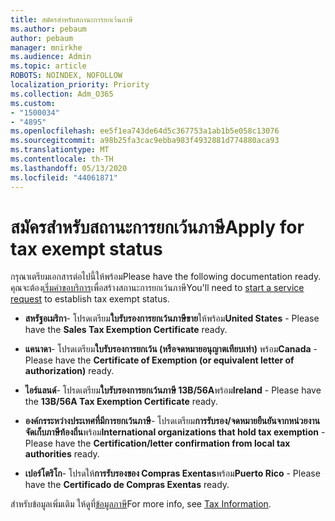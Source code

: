 ```yaml
---
title: สมัครสําหรับสถานะการยกเว้นภาษี
ms.author: pebaum
author: pebaum
manager: mnirkhe
ms.audience: Admin
ms.topic: article
ROBOTS: NOINDEX, NOFOLLOW
localization_priority: Priority
ms.collection: Adm_O365
ms.custom:
- "1500034"
- "4895"
ms.openlocfilehash: ee5f1ea743de64d5c367753a1ab1b5e058c13076
ms.sourcegitcommit: a98b25fa3cac9ebba983f4932881d774880aca93
ms.translationtype: MT
ms.contentlocale: th-TH
ms.lasthandoff: 05/13/2020
ms.locfileid: "44061871"
---
```

# <a name="apply-for-tax-exempt-status"></a><span data-ttu-id="2c796-102">สมัครสําหรับสถานะการยกเว้นภาษี</span><span class="sxs-lookup"><span data-stu-id="2c796-102">Apply for tax exempt status</span></span>

<span data-ttu-id="2c796-103">กรุณาเตรียมเอกสารต่อไปนี้ให้พร้อม</span><span class="sxs-lookup"><span data-stu-id="2c796-103">Please have the following documentation ready.</span></span> <span data-ttu-id="2c796-104">คุณจะต้อง[เริ่มคําขอบริการ](https://docs.microsoft.com/microsoft-365/admin/contact-support-for-business-products)เพื่อสร้างสถานะการยกเว้นภาษี</span><span class="sxs-lookup"><span data-stu-id="2c796-104">You'll need to [start a service request](https://docs.microsoft.com/microsoft-365/admin/contact-support-for-business-products) to establish tax exempt status.</span></span>

- <span data-ttu-id="2c796-105">**สหรัฐอเมริกา**- โปรดเตรียม**ใบรับรองการยกเว้นภาษีขาย**ให้พร้อม</span><span class="sxs-lookup"><span data-stu-id="2c796-105">**United States** - Please have the **Sales Tax Exemption Certificate** ready.</span></span>

- <span data-ttu-id="2c796-106">**แคนาดา**- โปรดเตรียม**ใบรับรองการยกเว้น (หรือจดหมายอนุญาตเทียบเท่า)** พร้อม</span><span class="sxs-lookup"><span data-stu-id="2c796-106">**Canada** - Please have the **Certificate of Exemption (or equivalent letter of authorization)** ready.</span></span>

- <span data-ttu-id="2c796-107">**ไอร์แลนด์**- โปรดเตรียม**ใบรับรองการยกเว้นภาษี 13B/56A**พร้อม</span><span class="sxs-lookup"><span data-stu-id="2c796-107">**Ireland** - Please have the **13B/56A Tax Exemption Certificate** ready.</span></span>

- <span data-ttu-id="2c796-108">**องค์กรระหว่างประเทศที่มีการยกเว้นภาษี**- โปรดเตรียม**การรับรอง/จดหมายยืนยันจากหน่วยงานจัดเก็บภาษีท้องถิ่น**พร้อม</span><span class="sxs-lookup"><span data-stu-id="2c796-108">**International organizations that hold tax exemption** - Please have the **Certification/letter confirmation from local tax authorities** ready.</span></span>

- <span data-ttu-id="2c796-109">**เปอร์โตริโก**- โปรดให้**การรับรองของ Compras Exentas**พร้อม</span><span class="sxs-lookup"><span data-stu-id="2c796-109">**Puerto Rico** - Please have the **Certificado de Compras Exentas** ready.</span></span>

<span data-ttu-id="2c796-110">สําหรับข้อมูลเพิ่มเติม ให้ดูที่[ข้อมูลภาษี](https://docs.microsoft.com/microsoft-365/commerce/billing-and-payments/tax-information)</span><span class="sxs-lookup"><span data-stu-id="2c796-110">For more info, see [Tax Information](https://docs.microsoft.com/microsoft-365/commerce/billing-and-payments/tax-information).</span></span>
